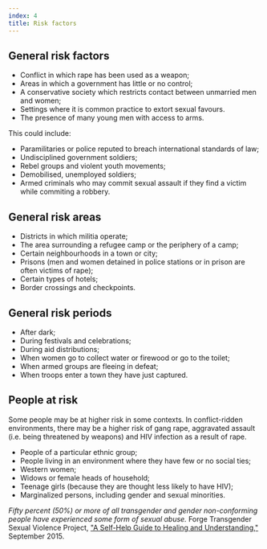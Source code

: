 ```yaml
---
index: 4
title: Risk factors
---
```

## General risk factors

*	Conflict in which rape has been used as a weapon; 
* 	Areas in which a government has little or no control; 
* 	A conservative society which restricts contact between unmarried men and women; 
* 	Settings where it is common practice to extort sexual favours. 
*  	The presence of many young men with access to arms.

This could include: 

*	Paramilitaries or police reputed to breach international standards of law; 
*	Undisciplined government soldiers; 
* 	Rebel groups and violent youth movements; 
*	Demobilised, unemployed soldiers; 
* 	Armed criminals who may commit sexual assault if they find a victim while commiting a robbery.

## General risk areas 

*	Districts in which militia operate; 
* 	The area surrounding a refugee camp or the periphery of a camp; 
*	Certain neighbourhoods in a town or city; 
* 	Prisons (men and women detained in police stations or in prison are often victims of rape); 
*  	Certain types of hotels; 
*  	Border crossings and checkpoints. 

## General risk periods

* 	After dark; 
* 	During festivals and celebrations; 
* 	During aid distributions; 
* 	When women go to collect water or firewood or go to the toilet; 
* 	When armed groups are fleeing in defeat; 
* 	When troops enter a town they have just captured. 

## People at risk

Some people may be at higher risk in some contexts. In conflict-ridden environments, there may be a higher risk of gang rape, aggravated assault (i.e. being threatened by weapons) and HIV infection as a result of rape.

*	People of a particular ethnic group; 
* 	People living in an environment where they have few or no social ties; 
*	Western women; 
* 	Widows or female heads of household;
* 	Teenage girls (because they are thought less likely to have HIV);
*  	Marginalized persons, including gender and sexual minorities. 

*Fifty percent (50%) or more of all transgender and gender
non-conforming people have experienced some form of
sexual abuse.* Forge Transgender Sexual Violence Project, ["A Self-Help Guide to Healing and Understanding,"](https://forge-forward.org/wp-content/docs/self-help-guide-to-healing-2015-FINAL.pdf) September 2015.
